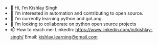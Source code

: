 - 👋 Hi, I’m Kishlay Singh
- 👀 I’m interested in automation and contributing to open source.
- 🌱 I’m currently learning python and goLang.
- 💞️ I’m looking to collaborate on python open source projects
- 📫 How to reach me:
LinkedIn: https://www.linkedin.com/in/kishlay-singh/
Email: kishlay.learning@gmail.com

<!---
zorg-kishlay/zorg-kishlay is a ✨ special ✨ repository because its `README.md` (this file) appears on your GitHub profile.
You can click the Preview link to take a look at your changes.
--->
